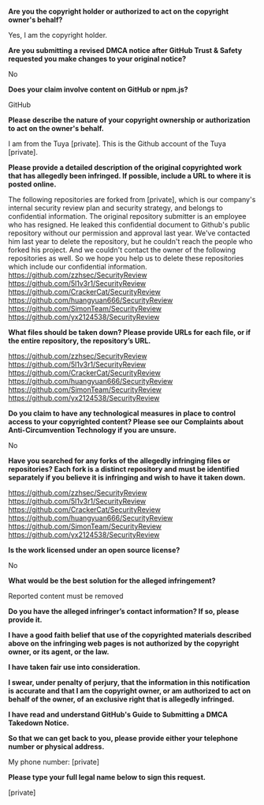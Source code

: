 **Are you the copyright holder or authorized to act on the copyright owner's behalf?**

Yes, I am the copyright holder.

**Are you submitting a revised DMCA notice after GitHub Trust & Safety requested you make changes to your original notice?**

No

**Does your claim involve content on GitHub or npm.js?**

GitHub

**Please describe the nature of your copyright ownership or authorization to act on the owner's behalf.**

I am from the Tuya [private]. This is the Github account of the Tuya [private].

**Please provide a detailed description of the original copyrighted work that has allegedly been infringed. If possible, include a URL to where it is posted online.**

The following repositories are forked from [private], which is our company's internal security review plan and security strategy, and belongs to confidential information. The original repository submitter is an employee who has resigned. He leaked this confidential document to Github's public repository without our permission and approval last year. We've contacted him last year to delete the repository, but he couldn't reach the people who forked his project. And we couldn't contact the owner of the following repositories as well. So we hope you help us to delete these repositories which include our confidential information.  
https://github.com/zzhsec/SecurityReview  
https://github.com/5l1v3r1/SecurityReview  
https://github.com/CrackerCat/SecurityReview  
https://github.com/huangyuan666/SecurityReview  
https://github.com/SimonTeam/SecurityReview  
https://github.com/yx2124538/SecurityReview  

**What files should be taken down? Please provide URLs for each file, or if the entire repository, the repository’s URL.**

https://github.com/zzhsec/SecurityReview  
https://github.com/5l1v3r1/SecurityReview  
https://github.com/CrackerCat/SecurityReview  
https://github.com/huangyuan666/SecurityReview  
https://github.com/SimonTeam/SecurityReview  
https://github.com/yx2124538/SecurityReview  

**Do you claim to have any technological measures in place to control access to your copyrighted content? Please see our Complaints about Anti-Circumvention Technology if you are unsure.**

No

**Have you searched for any forks of the allegedly infringing files or repositories? Each fork is a distinct repository and must be identified separately if you believe it is infringing and wish to have it taken down.**

https://github.com/zzhsec/SecurityReview  
https://github.com/5l1v3r1/SecurityReview  
https://github.com/CrackerCat/SecurityReview  
https://github.com/huangyuan666/SecurityReview  
https://github.com/SimonTeam/SecurityReview  
https://github.com/yx2124538/SecurityReview

**Is the work licensed under an open source license?**

No

**What would be the best solution for the alleged infringement?**

Reported content must be removed

**Do you have the alleged infringer’s contact information? If so, please provide it.**

**I have a good faith belief that use of the copyrighted materials described above on the infringing web pages is not authorized by the copyright owner, or its agent, or the law.**

**I have taken fair use into consideration.**

**I swear, under penalty of perjury, that the information in this notification is accurate and that I am the copyright owner, or am authorized to act on behalf of the owner, of an exclusive right that is allegedly infringed.**

**I have read and understand GitHub's Guide to Submitting a DMCA Takedown Notice.**

**So that we can get back to you, please provide either your telephone number or physical address.**

My phone number: [private]

**Please type your full legal name below to sign this request.**

[private]
